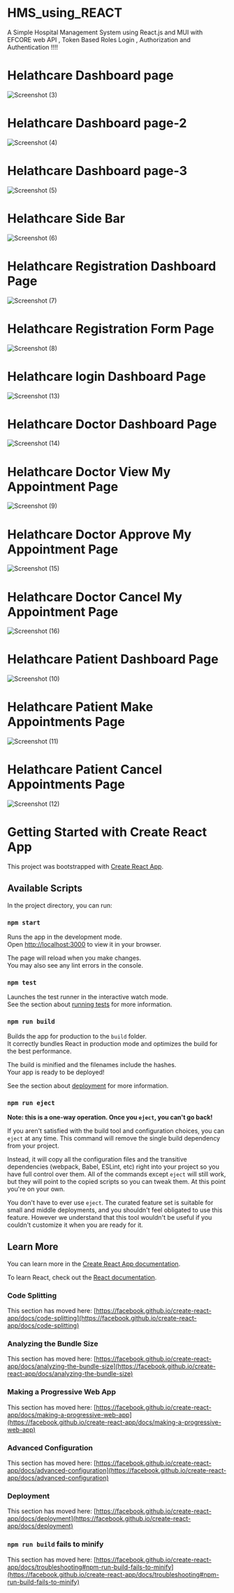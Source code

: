 # HMS_using_REACT
A Simple Hospital Management System using React.js and MUI with EFCORE web API , Token Based Roles Login  , Authorization and Authentication !!!!


# Helathcare Dashboard page
![Screenshot (3)](https://github.com/Santhuatkanini/HMS_using_REACT/assets/125270813/d21509d3-8216-4527-b114-4626f7c5be6a)

# Helathcare Dashboard page-2
![Screenshot (4)](https://github.com/Santhuatkanini/HMS_using_REACT/assets/125270813/7994d17f-f14d-4f33-9483-788cc5bfb692)

# Helathcare Dashboard page-3
![Screenshot (5)](https://github.com/Santhuatkanini/HMS_using_REACT/assets/125270813/52b7f5e9-e43f-4008-a800-941367b7c9cc)

# Helathcare Side Bar
![Screenshot (6)](https://github.com/Santhuatkanini/HMS_using_REACT/assets/125270813/b6d4c9f7-9682-4e51-8490-65c0590590b0)

# Helathcare Registration Dashboard Page
![Screenshot (7)](https://github.com/Santhuatkanini/HMS_using_REACT/assets/125270813/a889f202-cf4f-4a35-96a4-6f442625d8c7)

# Helathcare Registration Form Page
![Screenshot (8)](https://github.com/Santhuatkanini/HMS_using_REACT/assets/125270813/b8824100-3c61-4f61-8b9b-fbbb742a00f2)

# Helathcare login Dashboard Page
![Screenshot (13)](https://github.com/Santhuatkanini/HMS_using_REACT/assets/125270813/28d096a6-7b79-40c4-a308-8ca77e3703cb)

# Helathcare Doctor Dashboard Page
![Screenshot (14)](https://github.com/Santhuatkanini/HMS_using_REACT/assets/125270813/6f3dfa3e-9808-4468-84c9-3b84b24c7090)

# Helathcare Doctor View My Appointment Page
![Screenshot (9)](https://github.com/Santhuatkanini/HMS_using_REACT/assets/125270813/b37ad218-1d25-4c80-8f50-8d6df623877d)

# Helathcare Doctor Approve My Appointment Page
![Screenshot (15)](https://github.com/Santhuatkanini/HMS_using_REACT/assets/125270813/e6b2a363-1507-43db-96f5-7f9b3de18eb2)

# Helathcare Doctor Cancel My Appointment Page
![Screenshot (16)](https://github.com/Santhuatkanini/HMS_using_REACT/assets/125270813/766aba07-bcb4-4f93-9bb4-90c2d5e863b0)

# Helathcare Patient Dashboard Page
![Screenshot (10)](https://github.com/Santhuatkanini/HMS_using_REACT/assets/125270813/67dec20f-5fca-4c21-84ed-e59850f92f8e)

# Helathcare Patient Make Appointments Page
![Screenshot (11)](https://github.com/Santhuatkanini/HMS_using_REACT/assets/125270813/f1f637cd-f935-4b10-898f-22585de18479)

# Helathcare Patient Cancel Appointments Page
![Screenshot (12)](https://github.com/Santhuatkanini/HMS_using_REACT/assets/125270813/ce99f675-41f3-4a5e-a757-44316f3a1dfd)


# Getting Started with Create React App

This project was bootstrapped with [Create React App](https://github.com/facebook/create-react-app).

## Available Scripts

In the project directory, you can run:

### `npm start`

Runs the app in the development mode.\
Open [http://localhost:3000](http://localhost:3000) to view it in your browser.

The page will reload when you make changes.\
You may also see any lint errors in the console.

### `npm test`

Launches the test runner in the interactive watch mode.\
See the section about [running tests](https://facebook.github.io/create-react-app/docs/running-tests) for more information.

### `npm run build`

Builds the app for production to the `build` folder.\
It correctly bundles React in production mode and optimizes the build for the best performance.

The build is minified and the filenames include the hashes.\
Your app is ready to be deployed!

See the section about [deployment](https://facebook.github.io/create-react-app/docs/deployment) for more information.

### `npm run eject`

**Note: this is a one-way operation. Once you `eject`, you can't go back!**

If you aren't satisfied with the build tool and configuration choices, you can `eject` at any time. This command will remove the single build dependency from your project.

Instead, it will copy all the configuration files and the transitive dependencies (webpack, Babel, ESLint, etc) right into your project so you have full control over them. All of the commands except `eject` will still work, but they will point to the copied scripts so you can tweak them. At this point you're on your own.

You don't have to ever use `eject`. The curated feature set is suitable for small and middle deployments, and you shouldn't feel obligated to use this feature. However we understand that this tool wouldn't be useful if you couldn't customize it when you are ready for it.

## Learn More

You can learn more in the [Create React App documentation](https://facebook.github.io/create-react-app/docs/getting-started).

To learn React, check out the [React documentation](https://reactjs.org/).

### Code Splitting

This section has moved here: [https://facebook.github.io/create-react-app/docs/code-splitting](https://facebook.github.io/create-react-app/docs/code-splitting)

### Analyzing the Bundle Size

This section has moved here: [https://facebook.github.io/create-react-app/docs/analyzing-the-bundle-size](https://facebook.github.io/create-react-app/docs/analyzing-the-bundle-size)

### Making a Progressive Web App

This section has moved here: [https://facebook.github.io/create-react-app/docs/making-a-progressive-web-app](https://facebook.github.io/create-react-app/docs/making-a-progressive-web-app)

### Advanced Configuration

This section has moved here: [https://facebook.github.io/create-react-app/docs/advanced-configuration](https://facebook.github.io/create-react-app/docs/advanced-configuration)

### Deployment

This section has moved here: [https://facebook.github.io/create-react-app/docs/deployment](https://facebook.github.io/create-react-app/docs/deployment)

### `npm run build` fails to minify

This section has moved here: [https://facebook.github.io/create-react-app/docs/troubleshooting#npm-run-build-fails-to-minify](https://facebook.github.io/create-react-app/docs/troubleshooting#npm-run-build-fails-to-minify)
